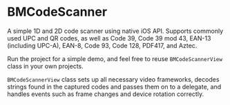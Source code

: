 BMCodeScanner
=============

A simple 1D and 2D code scanner using native iOS API. Supports commonly used UPC and QR codes, as well as Code 39, Code 39 mod 43, EAN-13 (including UPC-A), EAN-8, Code 93, Code 128, PDF417, and Aztec.


Run the project for a simple demo, and feel free to reuse `BMCodeScannerView` class in your own projects.

`BMCodeScannerView` class sets up all necessary video frameworks, decodes strings found in the captured codes and passes them on to a delegate, and handles events such as frame changes and device rotation correctly.
